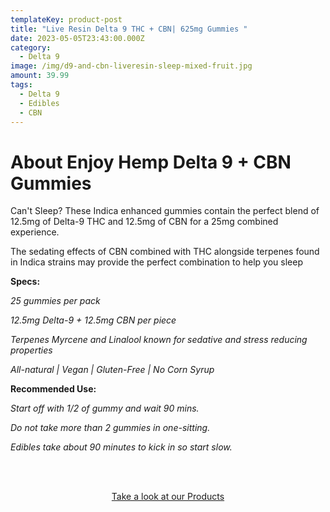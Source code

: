 ```yaml
---
templateKey: product-post
title: "Live Resin Delta 9 THC + CBN| 625mg Gummies "
date: 2023-05-05T23:43:00.000Z
category:
  - Delta 9
image: /img/d9-and-cbn-liveresin-sleep-mixed-fruit.jpg
amount: 39.99
tags:
  - Delta 9
  - Edibles
  - CBN
---
```

# **About Enjoy Hemp Delta 9 + CBN Gummies**

Can't Sleep?  These Indica enhanced gummies contain the perfect blend of 12.5mg of Delta-9 THC and 12.5mg of CBN for a 25mg combined experience. 

The sedating effects of CBN combined with THC alongside terpenes found in Indica strains may provide the perfect combination to help you sleep

**Specs:**

*25 gummies per pack*

*12.5mg Delta-9 + 12.5mg CBN per piece*

*Terpenes Myrcene and Linalool known for sedative and stress reducing properties*

*All-natural | Vegan | Gluten-Free | No Corn Syrup*

**Recommended Use:**

*Start off with 1/2 of gummy and wait 90 mins.*

*Do not take more than 2 gummies in one-sitting.*

*Edibles take about 90 minutes to kick in so start slow.*

<br><br>

<Center><a class="link-view-more-products" target="_blank" href="https://capitalamericanshaman.com/products">Take a look at our Products</a></Center>